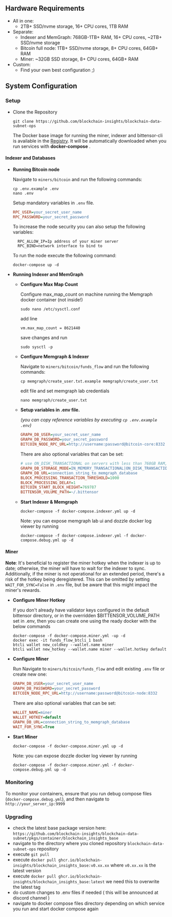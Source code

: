 ## Hardware Requirements
- All in one: 
  - 2TB+ SSD/nvme storage, 16+ CPU cores, 1TB RAM
- Separate:
  - Indexer and MemGraph: 768GB-1TB+ RAM, 16+ CPU cores, ~2TB+ SSD/nvme storage
  - Bitcoin full node: 1TB+ SSD/nvme storage, 8+ CPU cores, 64GB+ RAM
  - Miner: ~32GB SSD storage, 8+ CPU cores, 64GB+ RAM
- Custom:
  - Find your own best configuration ;)

## System Configuration

### Setup
- Clone the Repository
    ```
    git clone https://github.com/blockchain-insights/blockchain-data-subnet-ops
    ```

    The Docker base image for running the miner, indexer and bittensor-cli is available in the [Registry](https://github.com/blockchain-insights/blockchain-data-subnet/pkgs/container/blockchain_insights_base). It will be automatically downloaded when you run services with **docker-compose** .

#### Indexer and Databases

- **Running Bitcoin node**
  
  Navigate to ```miners/bitcoin``` and run the following commands:
  ```
  cp .env.example .env
  nano .env
  ```
  Setup mandatory variables in ```.env``` file.
  ```ini
  RPC_USER=your_secret_user_name
  RPC_PASSWORD=your_secret_password
  ```
  To increase the node security you can also setup the following variables:
  ```init
    RPC_ALLOW_IP=Ip address of your miner server
    RPC_BIND=network interface to bind to
  ```
    To run the node execute the following command:
    ```
    docker-compose up -d
    ```

- **Running Indexer and MemGraph**

  - **Configure Max Map Count**

    Configure max_map_count on machine running the Memgraph docker container (not inside!)
  
    ```
    sudo nano /etc/sysctl.conf
    ```

    add line

    ```
    vm.max_map_count = 8621440
    ```
    save changes and run
    ```
    sudo sysctl -p
    ```

  - **Configure Memgraph & Indexer**
  
    Navigate to ```miners/bitcoin/funds_flow``` and run the following commands:
  
    ```
    cp memgraph/create_user.txt.example memgraph/create_user.txt
    ```
    edit file and set memgraph lab credentials
    ```
    nano memgraph/create_user.txt
    ```
  - **Setup variables in .env file.**
  
    _(you can copy reference variables by executing ```cp .env.example .env```)_
    ```ini
    GRAPH_DB_USER=your_secret_user_name
    GRAPH_DB_PASSWORD=your_secret_password
    BITCOIN_NODE_RPC_URL=http://username:password@bitcoin-core:8332
    ```
    There are also optional variables that can be set:
    ```ini
    # use ON_DISK_TRANSACTIONAL on servers with less than 768GB RAM, but indexing can take 1 month instead of few days
    GRAPH_DB_STORAGE_MODE=IN_MEMORY_TRANSACTIONAL|ON_DISK_TRANSACTIONAL
    GRAPH_DB_URL=connection_string_to_memgraph_database
    BLOCK_PROCESSING_TRANSACTION_THRESHOLD=1000
    BLOCK_PROCESSING_DELAY=1
    BITCOIN_START_BLOCK_HEIGHT=769787
    BITTENSOR_VOLUME_PATH=~/.bittensor
    ```
  - **Start Indexer & Memgraph**
    ```
    docker-compose -f docker-compose.indexer.yml up -d
    ```
    Note: you can expose memgraph lab ui and dozzle docker log viewer by running 
    ```
    docker-compose -f docker-compose.indexer.yml -f docker-compose.debug.yml up -d
    ```

#### Miner
**Note**: It's beneficial to register the miner hotkey when the indexer is up to date; otherwise, the miner will have to wait for the indexer to sync. Additionally, if the miner is not operational for an extended period, there's a risk of the hotkey being deregistered.
This can be omitted by setting ```WAIT_FOR_SYNC=False``` in ```.env``` file, but be aware that this might impact the miner's rewards.
- **Configure Miner Hotkey**

  If you don't already have validator keys configured in the default bittensor directory, or in the overridden $BITTENSOR_VOLUME_PATH set in .env, then you can create one using the ready docker with the below commands
  ```
  docker-compose -f docker-compose.miner.yml -up -d
  docker exec -it funds_flow_btcli_1 bash
  btcli wallet new_coldkey --wallet.name miner
  btcli wallet new_hotkey --wallet.name miner --wallet.hotkey default
  ```
- **Configure Miner**

  Run 
  Navigate to ```miners/bitcoin/funds_flow``` and edit existing ```.env``` file or create new one:

  ```ini
  GRAPH_DB_USER=your_secret_user_name
  GRAPH_DB_PASSWORD=your_secret_password
  BITCOIN_NODE_RPC_URL=http://username:password@bitcoin-node:8332
  
  ```
  There are also optional variables that can be set:
  ```ini
  WALLET_NAME=miner
  WALLET_HOTKEY=default
  GRAPH_DB_URL=connection_string_to_memgraph_database
  WAIT_FOR_SYNC=True
  ```
- **Start Miner**
  ```
  docker-compose -f docker-compose.miner.yml up -d
  ```
  Note: you can expose dozzle docker log viewer by running 
  ```
  docker-compose -f docker-compose.miner.yml -f docker-compose.debug.yml up -d
  ```
    
### Monitoring

To monitor your containers, ensure that you run debug compose files (```docker-compose.debug.yml```), and then navigate to ```http://your_server_ip:9999```

### Upgrading

- check the latest base package version here:
```https://github.com/blockchain-insights/blockchain-data-subnet/pkgs/container/blockchain_insights_base```
- navigate to the directory where you cloned repository ```blockchain-data-subnet-ops``` repository
- execute ```git pull```
- execute ```docker pull ghcr.io/blockchain-insights/blockchain_insights_base:v0.xx.xx``` where ```v0.xx.xx``` is the latest version
- execute ```docker pull ghcr.io/blockchain-insights/blockchain_insights_base:latest``` we need this to overwrite the latest tag
- do custom changes to .env files if needed ( this will be announced at discord channel )
- navigate to docker compose files directory depending on which service you run and start docker compose again
